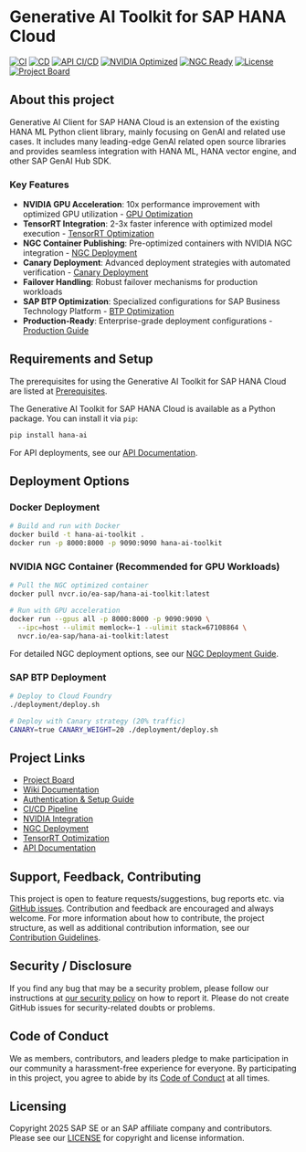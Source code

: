 # Generative AI Toolkit for SAP HANA Cloud

[![CI](https://github.com/plturrell/generative-ai-toolkit-for-sap-hana-cloud/actions/workflows/ci.yml/badge.svg)](https://github.com/plturrell/generative-ai-toolkit-for-sap-hana-cloud/actions/workflows/ci.yml)
[![CD](https://github.com/plturrell/generative-ai-toolkit-for-sap-hana-cloud/actions/workflows/cd.yml/badge.svg)](https://github.com/plturrell/generative-ai-toolkit-for-sap-hana-cloud/actions/workflows/cd.yml)
[![API CI/CD](https://github.com/plturrell/generative-ai-toolkit-for-sap-hana-cloud/actions/workflows/api-ci.yml/badge.svg)](https://github.com/plturrell/generative-ai-toolkit-for-sap-hana-cloud/actions/workflows/api-ci.yml)
[![NVIDIA Optimized](https://img.shields.io/badge/NVIDIA-Optimized-76B900)](https://github.com/plturrell/generative-ai-toolkit-for-sap-hana-cloud/blob/main/NVIDIA.md)
[![NGC Ready](https://img.shields.io/badge/NGC-Ready-76B900)](https://github.com/plturrell/generative-ai-toolkit-for-sap-hana-cloud/blob/main/NGC_DEPLOYMENT.md)
[![License](https://img.shields.io/badge/License-Apache%202.0-blue.svg)](LICENSE)
[![Project Board](https://img.shields.io/badge/Project-Board-0052CC)](https://github.com/users/plturrell/projects/1)

## About this project

Generative AI Client for SAP HANA Cloud is an extension of the existing HANA ML Python client library, mainly focusing on GenAI and related use cases. It includes many leading-edge GenAI related open source libraries and provides seamless integration with HANA ML, HANA vector engine, and other SAP GenAI Hub SDK.

### Key Features

- **NVIDIA GPU Acceleration**: 10x performance improvement with optimized GPU utilization - [GPU Optimization](https://github.com/plturrell/generative-ai-toolkit-for-sap-hana-cloud/blob/main/GPU_OPTIMIZATION.md)
- **TensorRT Integration**: 2-3x faster inference with optimized model execution - [TensorRT Optimization](https://github.com/plturrell/generative-ai-toolkit-for-sap-hana-cloud/blob/main/TENSORRT_OPTIMIZATION.md)
- **NGC Container Publishing**: Pre-optimized containers with NVIDIA NGC integration - [NGC Deployment](https://github.com/plturrell/generative-ai-toolkit-for-sap-hana-cloud/blob/main/NGC_DEPLOYMENT.md)
- **Canary Deployment**: Advanced deployment strategies with automated verification - [Canary Deployment](https://github.com/plturrell/generative-ai-toolkit-for-sap-hana-cloud/tree/main/deployment/canary)
- **Failover Handling**: Robust failover mechanisms for production workloads
- **SAP BTP Optimization**: Specialized configurations for SAP Business Technology Platform - [BTP Optimization](https://github.com/plturrell/generative-ai-toolkit-for-sap-hana-cloud/blob/main/BTP_OPTIMIZATION.md)
- **Production-Ready**: Enterprise-grade deployment configurations - [Production Guide](https://github.com/plturrell/generative-ai-toolkit-for-sap-hana-cloud/blob/main/PRODUCTION_READY.md)

## Requirements and Setup

The prerequisites for using the Generative AI Toolkit for SAP HANA Cloud are listed at [Prerequisites](https://github.com/plturrell/generative-ai-toolkit-for-sap-hana-cloud/wiki/Prerequisites).

The Generative AI Toolkit for SAP HANA Cloud is available as a Python package. You can install it via `pip`:

```bash
pip install hana-ai
```

For API deployments, see our [API Documentation](https://github.com/plturrell/generative-ai-toolkit-for-sap-hana-cloud/blob/main/README-API.md).

## Deployment Options

### Docker Deployment

```bash
# Build and run with Docker
docker build -t hana-ai-toolkit .
docker run -p 8000:8000 -p 9090:9090 hana-ai-toolkit
```

### NVIDIA NGC Container (Recommended for GPU Workloads)

```bash
# Pull the NGC optimized container
docker pull nvcr.io/ea-sap/hana-ai-toolkit:latest

# Run with GPU acceleration
docker run --gpus all -p 8000:8000 -p 9090:9090 \
  --ipc=host --ulimit memlock=-1 --ulimit stack=67108864 \
  nvcr.io/ea-sap/hana-ai-toolkit:latest
```

For detailed NGC deployment options, see our [NGC Deployment Guide](NGC_DEPLOYMENT.md).

### SAP BTP Deployment

```bash
# Deploy to Cloud Foundry
./deployment/deploy.sh

# Deploy with Canary strategy (20% traffic)
CANARY=true CANARY_WEIGHT=20 ./deployment/deploy.sh
```

## Project Links

- [Project Board](https://github.com/users/plturrell/projects/1)
- [Wiki Documentation](https://github.com/plturrell/generative-ai-toolkit-for-sap-hana-cloud/wiki)
- [Authentication & Setup Guide](https://github.com/plturrell/generative-ai-toolkit-for-sap-hana-cloud/blob/main/AUTHENTICATION.md)
- [CI/CD Pipeline](https://github.com/plturrell/generative-ai-toolkit-for-sap-hana-cloud/blob/main/README-CICD.md)
- [NVIDIA Integration](https://github.com/plturrell/generative-ai-toolkit-for-sap-hana-cloud/blob/main/NVIDIA.md)
- [NGC Deployment](https://github.com/plturrell/generative-ai-toolkit-for-sap-hana-cloud/blob/main/NGC_DEPLOYMENT.md)
- [TensorRT Optimization](https://github.com/plturrell/generative-ai-toolkit-for-sap-hana-cloud/blob/main/TENSORRT_OPTIMIZATION.md)
- [API Documentation](https://github.com/plturrell/generative-ai-toolkit-for-sap-hana-cloud/blob/main/README-API.md)

## Support, Feedback, Contributing

This project is open to feature requests/suggestions, bug reports etc. via [GitHub issues](https://github.com/plturrell/generative-ai-toolkit-for-sap-hana-cloud/issues). Contribution and feedback are encouraged and always welcome. For more information about how to contribute, the project structure, as well as additional contribution information, see our [Contribution Guidelines](https://github.com/plturrell/generative-ai-toolkit-for-sap-hana-cloud/blob/main/CONTRIBUTING.md).

## Security / Disclosure

If you find any bug that may be a security problem, please follow our instructions at [our security policy](https://github.com/plturrell/generative-ai-toolkit-for-sap-hana-cloud/security/policy) on how to report it. Please do not create GitHub issues for security-related doubts or problems.

## Code of Conduct

We as members, contributors, and leaders pledge to make participation in our community a harassment-free experience for everyone. By participating in this project, you agree to abide by its [Code of Conduct](https://github.com/plturrell/generative-ai-toolkit-for-sap-hana-cloud/blob/main/CODE_OF_CONDUCT.md) at all times.

## Licensing

Copyright 2025 SAP SE or an SAP affiliate company and contributors. Please see our [LICENSE](https://github.com/plturrell/generative-ai-toolkit-for-sap-hana-cloud/blob/main/LICENSE) for copyright and license information.